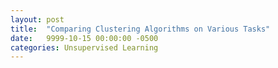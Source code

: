 ```yaml
---
layout: post
title:  "Comparing Clustering Algorithms on Various Tasks"
date:   9999-10-15 00:00:00 -0500
categories: Unsupervised Learning
---
```

